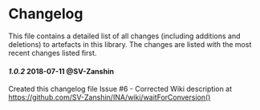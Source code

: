 # Changelog
This file contains a detailed list of all changes (including additions and deletions) to artefacts in this library. The changes are listed with the most recent changes listed first.

#### *1.0.2*   2018-07-11    @SV-Zanshin
Created this changelog file
Issue #6 - Corrected Wiki description at https://github.com/SV-Zanshin/INA/wiki/waitForConversion()
